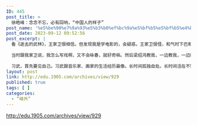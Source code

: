 ```yaml
---
ID: 445
post_title: >
  徐皓峰：念念不忘，必有回响，“中国人的样子”
post_name: '%e5%be%90%e7%9a%93%e5%b3%b0%ef%bc%9a%e5%bf%b5%e5%bf%b5%e4%b8%8d%e5%bf%98%ef%bc%8c%e5%bf%85%e6%9c%89%e5%9b%9e%e5%93%8d%ef%bc%8c%e4%b8%ad%e5%9b%bd%e4%ba%ba%e7%9a%84%e6%a0%b7%e5%ad%90'
post_date: 2023-09-12 09:52:56
post_excerpt: |
  看《逝去的武林》，王家卫很相信。但发现我是学电影的，会疑惑。王家卫很怪，和气时下巴和眉弓一点儿也不突出，意志强硬时，这两个地方一定突出。虎头虎脑的。反正做事儿的人都有虎相。他在我面前突然以虎相跟我说，不对！但是他老说不对，我也受不了。这都是我们门内的秘诀，告诉你了，你还不信任。你都露虎相了，我就露一手吧。我就把扇子反拿，给了柱子三刀，我展示的是八卦门的匕首，算是绝密的。是通过这个取得了信任。
  
  当时跟我家卫说，我怎么写戏啊，又不会咏春，就好奇嘛。然后梁绍鸿教我，一边教我，一边叹气，唉~~他是不愿意教。当时是故意隐瞒，不能让知道。但是王家卫在场，他教给王家卫可以，但教给外人，就……就以什么也不会的形象出现在他面前，咏春八脚就是梁绍鸿教给我的。就是梁朝伟雨夜大战、和关门打狗那两场。他功夫很厉害。随便一扫你，就觉得小腿里那个闸刀片就切进来了。他希望，疼，你就不会学得那么详细了。但是王家卫在旁边就数着：还有一脚呢。
  
  习武，首先要见自己。习武跟音乐家、画家的生活经历最像。长时间孤独自处。长时间活在不知对错的状态，不知道自己是什么程度，只能靠着本能下去；见天地，是对物理的一种体认。儒家也不仅仅是人的参照，也是对天地的参照，因为儒家来自祭祀文化，儒家拜天才叫上帝（基督教那个原话叫造物主，上帝是儒家的词）。如果你是一个艺人的话，不管是武艺还是音乐家，一定要见天地，对天地的某种规律，要有体认；第三个是见众生。见自己和见天地是个人体认的最大化，但是最终完成需要见众生。最后一招是返还之道。最高境界，就是到众生中去。
layout: post
link: http://edu.1905.com/archives/view/929
published: true
tags: [ ]
categories:
  - “峰外”
---
```

http://edu.1905.com/archives/view/929